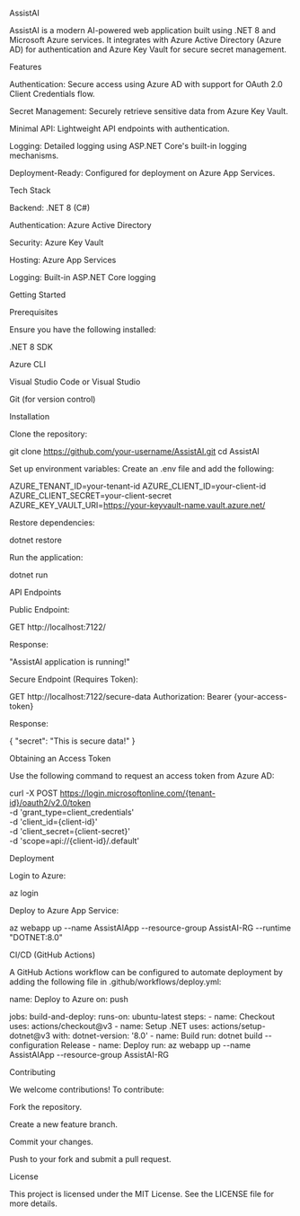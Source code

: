 AssistAI

AssistAI is a modern AI-powered web application built using .NET 8 and Microsoft Azure services. It integrates with Azure Active Directory (Azure AD) for authentication and Azure Key Vault for secure secret management.

Features

Authentication: Secure access using Azure AD with support for OAuth 2.0 Client Credentials flow.

Secret Management: Securely retrieve sensitive data from Azure Key Vault.

Minimal API: Lightweight API endpoints with authentication.

Logging: Detailed logging using ASP.NET Core's built-in logging mechanisms.

Deployment-Ready: Configured for deployment on Azure App Services.

Tech Stack

Backend: .NET 8 (C#)

Authentication: Azure Active Directory

Security: Azure Key Vault

Hosting: Azure App Services

Logging: Built-in ASP.NET Core logging

Getting Started

Prerequisites

Ensure you have the following installed:

.NET 8 SDK

Azure CLI

Visual Studio Code or Visual Studio

Git (for version control)

Installation

Clone the repository:

git clone https://github.com/your-username/AssistAI.git
cd AssistAI

Set up environment variables:
Create an .env file and add the following:

AZURE_TENANT_ID=your-tenant-id
AZURE_CLIENT_ID=your-client-id
AZURE_CLIENT_SECRET=your-client-secret
AZURE_KEY_VAULT_URI=https://your-keyvault-name.vault.azure.net/

Restore dependencies:

dotnet restore

Run the application:

dotnet run

API Endpoints

Public Endpoint:

GET http://localhost:7122/

Response:

"AssistAI application is running!"

Secure Endpoint (Requires Token):

GET http://localhost:7122/secure-data
Authorization: Bearer {your-access-token}

Response:

{ "secret": "This is secure data!" }

Obtaining an Access Token

Use the following command to request an access token from Azure AD:

curl -X POST https://login.microsoftonline.com/{tenant-id}/oauth2/v2.0/token \
     -d 'grant_type=client_credentials' \
     -d 'client_id={client-id}' \
     -d 'client_secret={client-secret}' \
     -d 'scope=api://{client-id}/.default'

Deployment

Login to Azure:

az login

Deploy to Azure App Service:

az webapp up --name AssistAIApp --resource-group AssistAI-RG --runtime "DOTNET:8.0"

CI/CD (GitHub Actions)

A GitHub Actions workflow can be configured to automate deployment by adding the following file in .github/workflows/deploy.yml:

name: Deploy to Azure
on: push

jobs:
  build-and-deploy:
    runs-on: ubuntu-latest
    steps:
      - name: Checkout
        uses: actions/checkout@v3
      - name: Setup .NET
        uses: actions/setup-dotnet@v3
        with:
          dotnet-version: '8.0'
      - name: Build
        run: dotnet build --configuration Release
      - name: Deploy
        run: az webapp up --name AssistAIApp --resource-group AssistAI-RG

Contributing

We welcome contributions! To contribute:

Fork the repository.

Create a new feature branch.

Commit your changes.

Push to your fork and submit a pull request.

License

This project is licensed under the MIT License. See the LICENSE file for more details.
